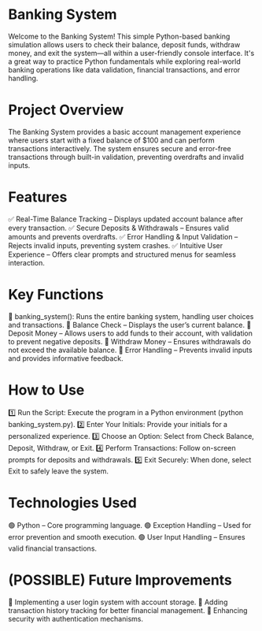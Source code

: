 # Banking System
Welcome to the Banking System! This simple Python-based banking simulation allows users to check their balance, deposit funds, withdraw money, and exit the system—all within a user-friendly console interface. It's a great way to practice Python fundamentals while exploring real-world banking operations like data validation, financial transactions, and error handling.

# Project Overview
The Banking System provides a basic account management experience where users start with a fixed balance of $100 and can perform transactions interactively. The system ensures secure and error-free transactions through built-in validation, preventing overdrafts and invalid inputs.

# Features
✅ Real-Time Balance Tracking – Displays updated account balance after every transaction.
✅ Secure Deposits & Withdrawals – Ensures valid amounts and prevents overdrafts.
✅ Error Handling & Input Validation – Rejects invalid inputs, preventing system crashes.
✅ Intuitive User Experience – Offers clear prompts and structured menus for seamless interaction.

# Key Functions
🔹 banking_system(): Runs the entire banking system, handling user choices and transactions.
🔹 Balance Check – Displays the user’s current balance.
🔹 Deposit Money – Allows users to add funds to their account, with validation to prevent negative deposits.
🔹 Withdraw Money – Ensures withdrawals do not exceed the available balance.
🔹 Error Handling – Prevents invalid inputs and provides informative feedback.

# How to Use
1️⃣ Run the Script: Execute the program in a Python environment (python banking_system.py).
2️⃣ Enter Your Initials: Provide your initials for a personalized experience.
3️⃣ Choose an Option: Select from Check Balance, Deposit, Withdraw, or Exit.
4️⃣ Perform Transactions: Follow on-screen prompts for deposits and withdrawals.
5️⃣ Exit Securely: When done, select Exit to safely leave the system.

# Technologies Used
🟢 Python – Core programming language.
🟢 Exception Handling – Used for error prevention and smooth execution.
🟢 User Input Handling – Ensures valid financial transactions.

# (POSSIBLE) Future Improvements
🔹 Implementing a user login system with account storage.
🔹 Adding transaction history tracking for better financial management.
🔹 Enhancing security with authentication mechanisms.

